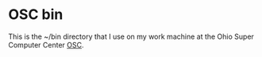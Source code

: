 # OSC bin

This is the ~/bin directory that I use on my work machine at the Ohio Super Computer Center
[OSC](osc.edu).
